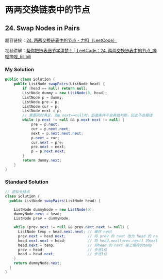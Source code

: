 # 两两交换链表中的节点

## 24. Swap Nodes in Pairs

题目链接：[24. 两两交换链表中的节点 - 力扣（LeetCode）](https://leetcode.cn/problems/swap-nodes-in-pairs/)

视频讲解：[帮你把链表细节学清楚！ | LeetCode：24. 两两交换链表中的节点_哔哩哔哩_bilibili](https://www.bilibili.com/video/BV1YT411g7br/?vd_source=304d6ccf436c6c746de182aef4e17fe6)

### My Solution

```java
public class Solution {
    public ListNode swapPairs(ListNode head) {
        if (head == null) return null;
        ListNode dummy = new ListNode(0, head);
        ListNode p = dummy;
        ListNode pre = p;
        ListNode cur = p;
        ListNode next = p;
        // 需要同时满足，当p.next==null时，后面条件不会再做判断，因此不会报错
        while (p.next != null && p.next.next != null) {
            pre = p.next;
            cur = p.next.next;
            next = p.next.next.next;
            p.next = cur;
            cur.next = pre;
            pre.next = next;
            p = p.next.next;
        }
        return dummy.next;
    }
}
```

### Standard Solution

```java
// 虚拟头结点
class Solution {
  public ListNode swapPairs(ListNode head) {

    ListNode dummyNode = new ListNode(0);
    dummyNode.next = head;
    ListNode prev = dummyNode;

    while (prev.next != null && prev.next.next != null) {
      ListNode temp = head.next.next; // 缓存 next
      prev.next = head.next;          // 将 prev 的 next 改为 head 的 next
      head.next.next = head;          // 将 head.next(prev.next) 的next，指向 head
      head.next = temp;               // 将head 的 next 接上缓存的temp
      prev = head;                    // 步进1位
      head = head.next;               // 步进1位
    }
    return dummyNode.next;
  }
}
```

